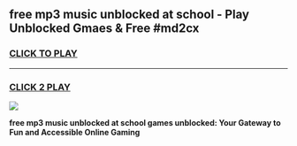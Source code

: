 
## free mp3 music unblocked at school - Play Unblocked Gmaes & Free #md2cx
<h3>
<a href="https://news.freeplayer.one?title=free_mp3_music_unblocked_at_school&ref=27F">CLICK TO PLAY</a></h3>
<hr>

<h3>
<a href="https://news.freeplayer.one?title=free_mp3_music_unblocked_at_school&ref=27F">CLICK 2 PLAY</a>
  
</h3>

<a href="https://news.freeplayer.one?title=free_mp3_music_unblocked_at_school&ref=27F/"><img src="https://clearcache.store/games.png"></a>


**free mp3 music unblocked at school games unblocked: Your Gateway to Fun and Accessible Online Gaming**
